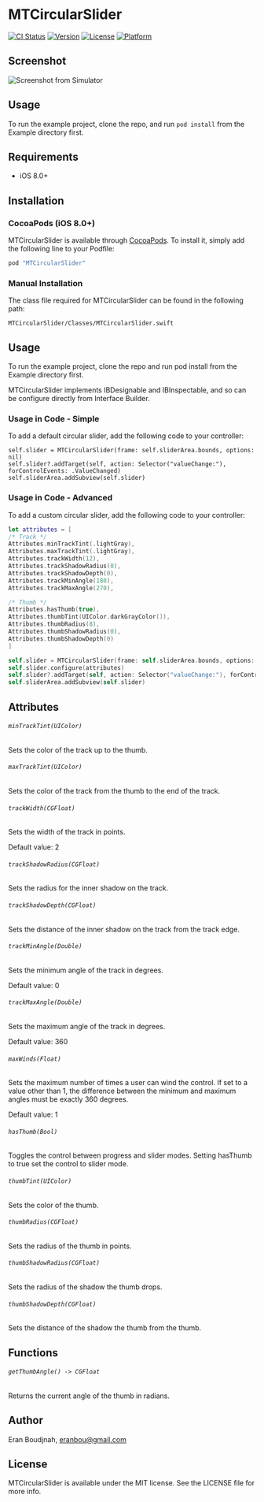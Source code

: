 # MTCircularSlider

[![CI Status](http://img.shields.io/travis/EranBoudjnah/MTCircularSlider.svg?style=flat)](https://travis-ci.org/EranBoudjnah/MTCircularSlider)
[![Version](https://img.shields.io/cocoapods/v/MTCircularSlider.svg?style=flat)](http://cocoapods.org/pods/MTCircularSlider)
[![License](https://img.shields.io/cocoapods/l/MTCircularSlider.svg?style=flat)](http://cocoapods.org/pods/MTCircularSlider)
[![Platform](https://img.shields.io/cocoapods/p/MTCircularSlider.svg?style=flat)](http://cocoapods.org/pods/MTCircularSlider)

## Screenshot

![Screenshot from Simulator](https://raw.githubusercontent.com/EranBoudjnah/MTCircularSlider/screenshots/screenshots/Simulator%20Screen%20Shot%202%20Jun%202016%2C%2013.35.42.png)

## Usage

To run the example project, clone the repo, and run `pod install` from the Example directory first.

## Requirements

- iOS 8.0+

## Installation

### CocoaPods (iOS 8.0+)

MTCircularSlider is available through [CocoaPods](http://cocoapods.org). To install
it, simply add the following line to your Podfile:

```ruby
pod "MTCircularSlider"
```

### Manual Installation

The class file required for MTCircularSlider can be found in the following path:

```
MTCircularSlider/Classes/MTCircularSlider.swift
```

## Usage

To run the example project, clone the repo and run pod install from the Example directory first.

MTCircularSlider implements IBDesignable and IBInspectable, and so can be configure directly from Interface Builder.


### Usage in Code - Simple

To add a default circular slider, add the following code to your controller:

```
self.slider = MTCircularSlider(frame: self.sliderArea.bounds, options: nil)
self.slider?.addTarget(self, action: Selector("valueChange:"), forControlEvents: .ValueChanged)
self.sliderArea.addSubview(self.slider)
```

### Usage in Code - Advanced

To add a custom circular slider, add the following code to your controller:

```swift
let attributes = [
/* Track */
Attributes.minTrackTint(.lightGray),
Attributes.maxTrackTint(.lightGray),
Attributes.trackWidth(12),
Attributes.trackShadowRadius(0),
Attributes.trackShadowDepth(0),
Attributes.trackMinAngle(180),
Attributes.trackMaxAngle(270),

/* Thumb */
Attributes.hasThumb(true),
Attributes.thumbTint(UIColor.darkGrayColor()),
Attributes.thumbRadius(8),
Attributes.thumbShadowRadius(0),
Attributes.thumbShadowDepth(0)
]

self.slider = MTCircularSlider(frame: self.sliderArea.bounds, options: nil)
self.slider.configure(attributes)
self.slider?.addTarget(self, action: Selector("valueChange:"), forControlEvents: .ValueChanged)
self.sliderArea.addSubview(self.slider)
```

## Attributes

###### ``minTrackTint(UIColor)``

Sets the color of the track up to the thumb.

###### ``maxTrackTint(UIColor)``

Sets the color of the track from the thumb to the end of the track.

###### ``trackWidth(CGFloat)``

Sets the width of the track in points.

Default value: 2

###### ``trackShadowRadius(CGFloat)``

Sets the radius for the inner shadow on the track.

###### ``trackShadowDepth(CGFloat)``

Sets the distance of the inner shadow on the track from the track edge.

###### ``trackMinAngle(Double)``

Sets the minimum angle of the track in degrees.

Default value: 0

###### ``trackMaxAngle(Double)``

Sets the maximum angle of the track in degrees.

Default value: 360

###### ``maxWinds(Float)``

Sets the maximum number of times a user can wind the control. If set to a value
other than 1, the difference between the minimum and maximum angles must be
exactly 360 degrees.

Default value: 1

###### ``hasThumb(Bool)``

Toggles the control between progress and slider modes. Setting hasThumb to true
set the control to slider mode.

###### ``thumbTint(UIColor)``

Sets the color of the thumb.

###### ``thumbRadius(CGFloat)``

Sets the radius of the thumb in points.

###### ``thumbShadowRadius(CGFloat)``

Sets the radius of the shadow the thumb drops.

###### ``thumbShadowDepth(CGFloat)``

Sets the distance of the shadow the thumb from the thumb.

## Functions

###### ``getThumbAngle() -> CGFloat``

Returns the current angle of the thumb in radians.


## Author

Eran Boudjnah, eranbou@gmail.com

## License

MTCircularSlider is available under the MIT license. See the LICENSE file for more info.
